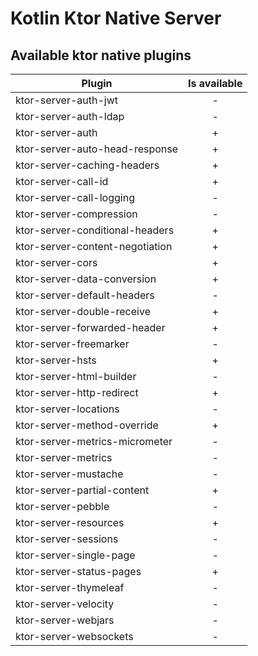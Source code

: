# Kotlin Ktor Native Server

## Available ktor native plugins


| Plugin                          | Is available |
|---------------------------------|:------------:|
| ktor-server-auth-jwt            |      -       |
| ktor-server-auth-ldap           |      -       |
| ktor-server-auth                |      +       |
| ktor-server-auto-head-response  |      +       |
| ktor-server-caching-headers     |      +       |
| ktor-server-call-id             |      +       |
| ktor-server-call-logging        |      -       |
| ktor-server-compression         |      -       |
| ktor-server-conditional-headers |      +       |
| ktor-server-content-negotiation |      +       |
| ktor-server-cors                |      +       |
| ktor-server-data-conversion     |      +       |
| ktor-server-default-headers     |      -       |
| ktor-server-double-receive      |      +       |
| ktor-server-forwarded-header    |      +       |
| ktor-server-freemarker          |      -       |
| ktor-server-hsts                |      +       |
| ktor-server-html-builder        |      -       |
| ktor-server-http-redirect       |      +       |
| ktor-server-locations           |      -       |
| ktor-server-method-override     |      +       |
| ktor-server-metrics-micrometer  |      -       |
| ktor-server-metrics             |      -       |
| ktor-server-mustache            |      -       |
| ktor-server-partial-content     |      +       |
| ktor-server-pebble              |      -       |
| ktor-server-resources           |      +       |
| ktor-server-sessions            |      -       |
| ktor-server-single-page         |      -       |
| ktor-server-status-pages        |      +       |
| ktor-server-thymeleaf           |      -       |
| ktor-server-velocity            |      -       |
| ktor-server-webjars             |      -       |
| ktor-server-websockets          |      -       |